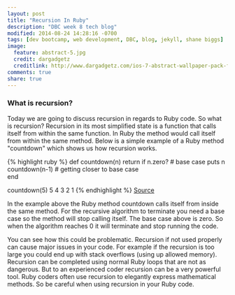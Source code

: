 ```yaml
---
layout: post
title: "Recursion In Ruby"
description: "DBC week 8 tech blog"
modified: 2014-08-24 14:28:16 -0700
tags: [dev bootcamp, web development, DBC, blog, jekyll, shane biggs]
image:
  feature: abstract-5.jpg
  credit: dargadgetz
  creditlink: http://www.dargadgetz.com/ios-7-abstract-wallpaper-pack-for-iphone-5-and-ipod-touch-retina/ 
comments: true
share: true
---
```

### What is recursion? 

Today we are going to discuss recursion in regards to Ruby code. So what is recursion? Recursion in its most simplified state is a function that calls itself from within the same function. In Ruby the method would call itself from within the same method. Below is a simple example of a Ruby method "countdown" which shows us how recursion works.

{% highlight ruby %}
def countdown(n)
  return if n.zero?   # base case
  puts n
  countdown(n-1)      # getting closer to base case    
end               

countdown(5)
5
4
3
2
1
{% endhighlight %}
<a href="http://stackoverflow.com/questions/6418017/what-is-ruby-recursion-and-how-does-it-work" target="_blank" title="Source">Source</a>

In the example above the Ruby method countdown calls itself from inside the same method. For the recursive algorithm to terminate you need a base case so the method will stop calling itself. The base case above is zero. So when the algorithm reaches 0 it will terminate and stop running the code. 

You can see how this could be problematic. Recursion if not used properly can cause major issues in your code. For example if the recursion is too large you could end up with stack overflows (using up allowed memory). Recursion can be completed using normal Ruby loops that are not as dangerous. But to an experienced coder recursion can be a very powerful tool. Ruby coders often use recursion to elegantly express mathematical methods. So be careful when using recursion in your Ruby code.